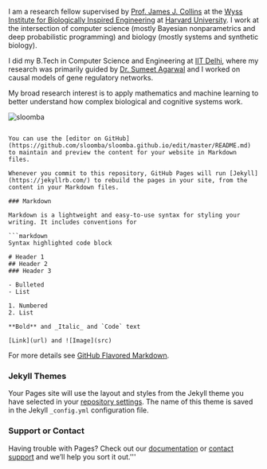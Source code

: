I am a research fellow supervised by [Prof. James J. Collins](http://collinslab.mit.edu/) at the [Wyss Institute for Biologically Inspired Engineering](https://wyss.harvard.edu/) at [Harvard University](https://www.harvard.edu/). I work at the intersection of computer science (mostly Bayesian nonparametrics and deep probabilistic programming) and biology (mostly systems and synthetic biology). 

I did my B.Tech in Computer Science and Engineering at [IIT Delhi](http://www.iitd.ac.in/), where my research was primarily guided by [Dr. Sumeet Agarwal](http://web.iitd.ac.in/~sumeet/research.html) and I worked on causal models of gene regulatory networks.

My broad research interest is to apply mathematics and machine learning to better understand how complex biological and cognitive systems work.

![sloomba](https://github.com/sloomba/sloomba.github.io/tree/master/images/sloomba.jpg)


```## Welcome to GitHub Pages

You can use the [editor on GitHub](https://github.com/sloomba/sloomba.github.io/edit/master/README.md) to maintain and preview the content for your website in Markdown files.

Whenever you commit to this repository, GitHub Pages will run [Jekyll](https://jekyllrb.com/) to rebuild the pages in your site, from the content in your Markdown files.

### Markdown

Markdown is a lightweight and easy-to-use syntax for styling your writing. It includes conventions for

```markdown
Syntax highlighted code block

# Header 1
## Header 2
### Header 3

- Bulleted
- List

1. Numbered
2. List

**Bold** and _Italic_ and `Code` text

[Link](url) and ![Image](src)
```

For more details see [GitHub Flavored Markdown](https://guides.github.com/features/mastering-markdown/).

### Jekyll Themes

Your Pages site will use the layout and styles from the Jekyll theme you have selected in your [repository settings](https://github.com/sloomba/sloomba.github.io/settings). The name of this theme is saved in the Jekyll `_config.yml` configuration file.

### Support or Contact

Having trouble with Pages? Check out our [documentation](https://help.github.com/categories/github-pages-basics/) or [contact support](https://github.com/contact) and we’ll help you sort it out.'''
